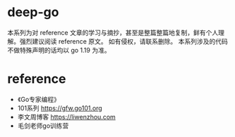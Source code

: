 # deep-go

  本系列为对 reference 文章的学习与摘抄，甚至是整篇整篇地复制，鲜有个人理解。强烈建议阅读 reference 原文。
  如有侵权，请联系删除。
  本系列涉及的代码不做特殊声明的话均以 go 1.19 为准。

# reference
- 《Go专家编程》
- 101系列 https://gfw.go101.org
- 李文周博客 https://liwenzhou.com
- 毛剑老师go训练营